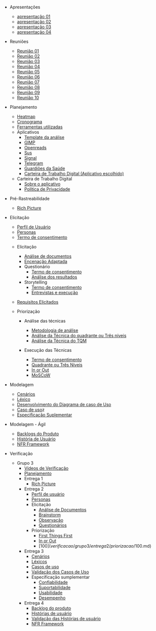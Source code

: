 
* Apresentações
  - [apresentação 01](/apresentacoes/apresentacao01.md)
  - [apresentação 02](/apresentacoes/apresentacao02.md)
  - [apresentação 03](/apresentacoes/apresentacao03.md)
  - [apresentação 04](/apresentacoes/apresentacao04.md)

* Reuniões
  - [Reunião 01](reunioes/ata01.md)
  - [Reunião 02](reunioes/ata02.md)
  - [Reunião 03](reunioes/ata03.md)
  - [Reunião 04](reunioes/ata04.md)
  - [Reunião 05](reunioes/ata05.md)
  - [Reunião 06](reunioes/ata06.md)
  - [Reunião 07](reunioes/ata07.md)
  - [Reunião 08](reunioes/ata08.md)
  - [Reunião 09](reunioes/ata09.md)
  - [Reunião 10](reunioes/ata10.md)

* Planejamento 
  - [Heatmap](planejamento/heatmap.md)
  - [Cronograma](planejamento/Cronograma.md)
  - [Ferramentas utilizadas](planejamento/ferramentas.md)
  * Aplicativos
    - [Template da análise](planejamento/aplicativos/Templete_Analise.md)
    - [GIMP](planejamento/aplicativos/analise_GIMP.md)
    - [Openreads](planejamento/aplicativos/analise_Openreads.md)
    - [Sus](planejamento/aplicativos/analise_sus.md)
    - [Signal](planejamento/aplicativos/analise_Signal.md)
    - [Telegram](planejamento/aplicativos/analise_Telegram.md)
    - [Guardiões da Saúde](planejamento/aplicativos/analise_Guardioes.md)
    - [Carteira de Trabalho Digital (Aplicativo escolhido)](planejamento/aplicativos/analise_carteiradigitaldetrabalho.md)
  * Carteira de Trabalho Digital
    - [Sobre o aplicativo](planejamento/carteiraDigital/sobreCarteiraDigital.md)
    - [Política de Privacidade](planejamento/carteiraDigital/termosApp.md)
* Pré-Rastreabilidade
  - [Rich Picture](planejamento/rich_picture.md)

* Elicitação
  - [Perfil de Usuário](Elicitacao/PerfilDeUsuario.md)
  - [Personas](Elicitacao/Personas/TodasPersonas.md)
  - [Termo de consentimento](Elicitacao/TecnicasElicitacao/Execucao/Storytelling/TermoConsentimento.md)
      
  * Elicitação        
      - [Análise de documentos](Elicitacao/TecnicasElicitacao/Execucao/AnaliseDocumentos.md)
      - [Encenação Adaptada](Elicitacao/TecnicasElicitacao/Execucao/EncenacaoAdaptada.md)
      * Questionário
          - [Termo de consentimento](Elicitacao/TecnicasElicitacao/Execucao/Questionários/TermoConsentimento01.md)
          - [Análise dos resultados](Elicitacao/TecnicasElicitacao/Execucao/Questionários/Questionario.md)
      * Storytelling
          - [Termo de consentimento](Elicitacao/TecnicasElicitacao/Execucao/Storytelling/TermoConsentimento.md)
          - [Entrevistas e execução](Elicitacao/TecnicasElicitacao/Execucao/Storytelling/Storytelling.md)

            
  * [Requisitos Elicitados](Elicitacao/ResquisitosCorrigidos.md)

  * Priorização
      * Análise das técnicas
          - [Metodologia de análise](Elicitacao/Priorizacao/AnaliseMetodologia.md)
          - [Análise da Técnica do quadrante ou Três níveis](Elicitacao/Priorizacao/tecnicaClassificacao.md)
          - [Análise da Técnica do TQM](Elicitacao/Priorizacao/tecnicaTQM.md)
            
      * Execução das Técnicas
        - [Termo de consentimento](Elicitacao/Priorizacao/Execucao/TermoConsentimentoPriorizacao.md)
        - [Quadrante ou Três Níveis](Elicitacao/Priorizacao/Execucao/QuadranteTresNiveis.md)
        - [In or Out](Elicitacao/Priorizacao/Execucao/InOrOut.md)
        - [MoSCoW](Elicitacao/Priorizacao/Execucao/MoSCoW.md)

* Modelagem
  - [Cenários](/modelagem/cenarios.md)
  - [Léxico](/modelagem/lexico.md)
  - [Desenvolvimento do Diagrama de caso de Uso](/ignore/IgnoreDiagramaCasoUso.md)
  - [Caso de uso](/modelagem/casoDeUso.md)z
  - [Especificação Suplementar](/modelagem/especSuplementar.md)

* Modelagem - Ágil
  - [Backlogs do Produto](modelagemAgil/backlog.md)
  - [História de Usuário](modelagemAgil/historiaUsuario.md)
  - [NFR Framework](modelagemAgil/NFR.md)


* Verificação

    * Grupo 3
      - [Vídeos de Verificação](verificacao/grupo3/videosValidacao.md)
      - [Planejamento](verificacao/grupo3/Planejamento.md)
      * Entrega 1
        - [Rich Picture](verificacao/grupo3/entrega1/richPicture.md)
      * Entrega 2
        - [Perfil de usuário](verificacao/grupo3/entrega2/perfilUsuário.md)
        - [Personas](verificacao/grupo3/entrega2/personas.md)
        * Elicitação
          -  [Análise de Documentos](verificacao/grupo3/entrega2/elicitacao/analiseDocumentos.md)
          -  [Brainstorm](verificacao/grupo3/entrega2/elicitacao/brainstorm.md)
          -  [Observação](verificacao/grupo3/entrega2/elicitacao/observacao.md)
          -  [Questionários](verificacao/grupo3/entrega2/elicitacao/questionarios.md)
         * Priorização
            - [First Things First](verificacao/grupo3/entrega2/priorizacao/FirstThingsFirst.md) 
            - [In or Out](verificacao/grupo3/entrega2/priorizacao/InOrOut.md) 
            - [100$](verificacao/grupo3/entrega2/priorizacao/100$.md)
      * Entrega 3
        - [Cenários](verificacao/grupo3/entrega3/cenarios.md)
        - [Léxicos](verificacao/grupo3/entrega3/lexicos.md)
        - [Casos de uso](verificacao/grupo3/entrega3/casosDeUso.md)
        - [Validação dos Casos de Uso](/verificacao/grupo3/entrega3/validacaoCasosDeUso.md)
        * Especificação sumplementar
          - [Confiabilidade](verificacao/grupo3/entrega3/especSuplementar/Confiabilidade.md)
          - [Suportabilidade](verificacao/grupo3/entrega3/especSuplementar/Suportabilidade.md)
          - [Usabilidade](verificacao/grupo3/entrega3/especSuplementar/Usabilidade.md)
          - [Desempenho](verificacao/grupo3/entrega3/especSuplementar/desempenho.md)
      * Entrega 4
        - [Backlog do produto](verificacao/grupo3/entrega4/backlog.md)
        - [Histórias de usuário](verificacao/grupo3/entrega4/historiasUsuario.md)
        - [Validação das Histórias de usuário](verificacao/grupo3/entrega4/validacaoHistoriasUsuario.md)
        - [NFR Framework](verificacao/grupo3/entrega4/NFR.md)


<!-- 

* Pós-Rastreabilidade 
  - [Foward-From](/docs/posRastreabilidade/fowardFrom.md)
  - [Backward-From](/docs/posRastreabilidade/backwardFrom.md)
  - [Matriz de Rastreabilidade](/docs/posRastreabilidade/matriz.md)

* Entrega final --> 
